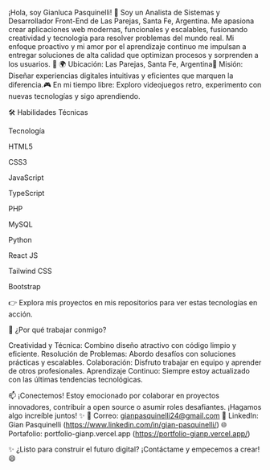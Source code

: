 ¡Hola, soy Gianluca Pasquinelli! 👋
Soy un Analista de Sistemas y Desarrollador Front-End de Las Parejas, Santa Fe, Argentina. Me apasiona crear aplicaciones web modernas, funcionales y escalables, fusionando creatividad y tecnología para resolver problemas del mundo real. Mi enfoque proactivo y mi amor por el aprendizaje continuo me impulsan a entregar soluciones de alta calidad que optimizan procesos y sorprenden a los usuarios. 🚀
🌍 Ubicación: Las Parejas, Santa Fe, Argentina🎯 Misión: Diseñar experiencias digitales intuitivas y eficientes que marquen la diferencia.🎮 En mi tiempo libre: Exploro videojuegos retro, experimento con nuevas tecnologías y sigo aprendiendo.

🛠️ Habilidades Técnicas



Tecnología



HTML5



CSS3



JavaScript



TypeScript



PHP



MySQL



Python



React JS



Tailwind CSS



Bootstrap



👉 Explora mis proyectos en mis repositorios para ver estas tecnologías en acción.


🌟 ¿Por qué trabajar conmigo?

Creatividad y Técnica: Combino diseño atractivo con código limpio y eficiente.
Resolución de Problemas: Abordo desafíos con soluciones prácticas y escalables.
Colaboración: Disfruto trabajar en equipo y aprender de otros profesionales.
Aprendizaje Continuo: Siempre estoy actualizado con las últimas tendencias tecnológicas.


📫 ¡Conectemos!
Estoy emocionado por colaborar en proyectos innovadores, contribuir a open source o asumir roles desafiantes. ¡Hagamos algo increíble juntos! ✨
📧 Correo: gianpasquinelli24@gmail.com
💼 LinkedIn: Gian Pasquinelli (https://www.linkedin.com/in/gian-pasquinelli/)
🌐 Portafolio: portfolio-gianp.vercel.app (https://portfolio-gianp.vercel.app/)

✨ ¿Listo para construir el futuro digital? ¡Contáctame y empecemos a crear! 😄
